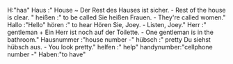 H:"haa"
Haus :"
House
~
Der Rest des Hauses ist sicher. - Rest of the house is clear.
"
heißen :"
to be called
Sie heißen Frauen. - They're called women."
Hallo :"Hello"
hören :"
to hear
Hören Sie, Joey. - Listen, Joey."
Herr :"
gentleman
+
Ein Herr ist noch auf der Toilette. - One gentleman is in the bathroom."
Hausnummer :"house number
-"
hübsch :"
pretty
Du siehst hübsch aus. - You look pretty."
helfen :" help"
handynumber:"cellphone number -"
Haben:"to have"